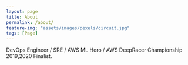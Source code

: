 ```yaml
---
layout: page
title: About
permalink: /about/
feature-img: "assets/images/pexels/circuit.jpg"
tags: [Page]
---
```


DevOps Engineer / SRE / AWS ML Hero / AWS DeepRacer Championship 2019,2020 Finalist.
